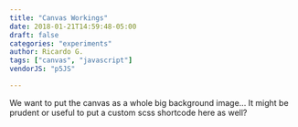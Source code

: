 ```yaml
---
title: "Canvas Workings"
date: 2018-01-21T14:59:48-05:00
draft: false
categories: "experiments"
author: Ricardo G.
tags: ["canvas", "javascript"]
vendorJS: "p5JS"

---
```



We want to put the canvas as a whole big background image... It might be prudent or useful to put a custom scss shortcode here as well?
